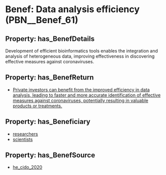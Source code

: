 # Benef: __Data analysis efficiency__ (PBN__Benef_61)

## Property: has_BenefDetails

Development of efficient bioinformatics tools enables the integration and analysis of heterogeneous data, improving effectiveness in discovering effective measures against coronaviruses.

## Property: has_BenefReturn

* [Private investors can benefit from the improved efficiency in data analysis, leading to faster and more accurate identification of effective measures against coronaviruses, potentially resulting in valuable products or treatments.](../BenefReturn/PBN__BenefReturn_61)

## Property: has_Beneficiary

* [researchers](../Stakeholder/PBN__Stakeholder_2)
* [scientists](../Stakeholder/PBN__Stakeholder_46)

## Property: has_BenefSource

* [he_cido_2020](../Article/PBN__Article_13)

